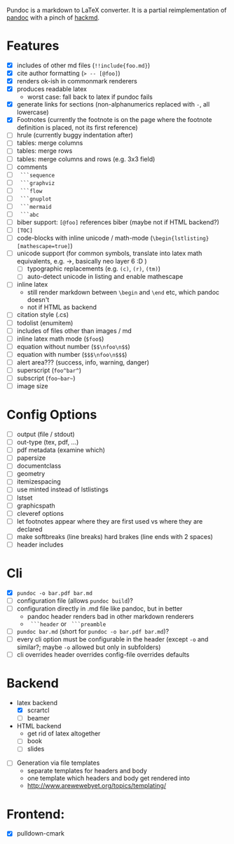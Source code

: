 Pundoc is a markdown to LaTeX converter.
It is a partial reimplementation of [pandoc](https://pandoc.org/MANUAL.html) with a pinch of
[hackmd](https://hackmd.io/features?both).

# Features

- [x] includes of other md files (`!!include{foo.md}`)
- [x] cite author formatting (`> -- [@foo]`)
- [x] renders ok-ish in commonmark renderers
- [x] produces readable latex
    + worst case: fall back to latex if pundoc fails
- [x] generate links for sections (non-alphanumerics replaced with `-`, all lowercase)
- [x] Footnotes (currently the footnote is on the page where the footnote definition is placed, not its first reference)
- [ ] hrule (currently buggy indentation after)
- [ ] tables: merge columns
- [ ] tables: merge rows
- [ ] tables: merge columns and rows (e.g. 3x3 field)
- [ ] comments
- [ ] ```` ```sequence````
- [ ] ```` ```graphviz````
- [ ] ```` ```flow````
- [ ] ```` ```gnuplot````
- [ ] ```` ```mermaid````
- [ ] ```` ```abc````
- [ ] biber support: `[@foo]` references biber (maybe not if HTML backend?)
- [ ] `[TOC]`
- [ ] code-blocks with inline unicode / math-mode (`\begin{lstlisting}[mathescape=true]`)
- [ ] unicode support (for common symbols, translate into latex math equivalents, e.g. →, basically neo layer 6 :D )
    - [ ] typographic replacements (e.g. `(c)`, `(r)`, `(tm)`)
    - [ ] auto-detect unicode in listing and enable mathescape
- [ ] inline latex
    + still render markdown between `\begin` and `\end` etc, which pandoc doesn't
    + not if HTML as backend
- [ ] citation style (.cs)
- [ ] todolist (enumitem)
- [ ] includes of files other than images / md
- [ ] inline latex math mode (`$foo$`)
- [ ] equation without number (`$$\nfoo\n$$`)
- [ ] equation with number (`$$$\nfoo\n$$$`)
- [ ] alert area??? (success, info, warning, danger)
- [ ] superscript (`foo^bar^`)
- [ ] subscript (`foo~bar~`)
- [ ] image size

# Config Options

- [ ] output (file / stdout)
- [ ] out-type (tex, pdf, …)
- [ ] pdf metadata (examine which)
- [ ] papersize
- [ ] documentclass
- [ ] geometry
- [ ] itemizespacing
- [ ] use minted instead of lstlistings
- [ ] lstset
- [ ] graphicspath
- [ ] cleveref options
- [ ] let footnotes appear where they are first used vs where they are declared
- [ ] make softbreaks (line breaks) hard brakes (line ends with 2 spaces)
- [ ] header includes

# Cli

- [x] `pundoc -o bar.pdf bar.md`
- [ ] configuration file (allows `pundoc build`)?
- [ ] configuration directly in .md file like pandoc, but in better
    - pandoc header renders bad in other markdown renderers
    - ```` ```header```` or ```` ```preamble````
- [ ] `pundoc bar.md` (short for `pundoc -o bar.pdf bar.md`)?
- [ ] every cli option must be configurable in the header (except `-o` and similar?; maybe `-o` allowed but only in subfolders)
- [ ] cli overrides header overrides config-file overrides defaults

# Backend

- latex backend
    - [x] scrartcl
    - [ ] beamer
- HTML backend
    + get rid of latex altogether
    + [ ] book
    + [ ] slides
- [ ] Generation via file templates
    + separate templates for headers and body
    + one template which headers and body get rendered into
    + http://www.arewewebyet.org/topics/templating/

# Frontend:

- [x] pulldown-cmark
